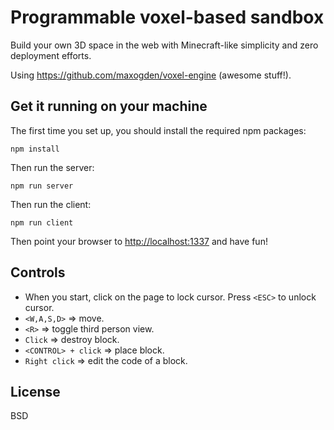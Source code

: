 # Programmable voxel-based sandbox

Build your own 3D space in the web with Minecraft-like simplicity and zero deployment efforts.

Using https://github.com/maxogden/voxel-engine (awesome stuff!).

## Get it running on your machine

The first time you set up, you should install the required npm packages:

```
npm install
```

Then run the server:
```
npm run server
```

Then run the client:

```
npm run client
```

Then point your browser to [http://localhost:1337](http://localhost:1337) and have fun!

## Controls
- When you start, click on the page to lock cursor. Press `<ESC>` to unlock cursor.
- `<W,A,S,D>` => move.
- `<R>` => toggle third person view.
- `Click` => destroy block.
- `<CONTROL> + click` => place block.
- `Right click` => edit the code of a block.

## License

BSD
